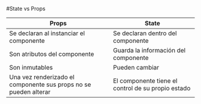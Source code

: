 #State vs Props

|Props|State|
|-|-|
|Se declaran al instanciar el componente|Se declaran dentro del componente|
|Son atributos del componente|Guarda la información del componente|
|Son inmutables|Pueden cambiar|
|Una vez renderizado el componente sus props no se pueden alterar|El componente tiene el control de su propio estado|

